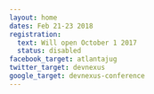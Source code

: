 ```yaml
---
layout: home
dates: Feb 21-23 2018
registration:
  text: Will open October 1 2017
  status: disabled
facebook_target: atlantajug
twitter_target: devnexus
google_target: devnexus-conference
---
```

